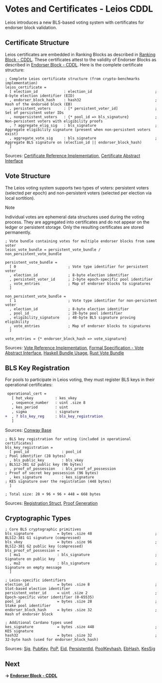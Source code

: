# Votes and Certificates - Leios CDDL

Leios introduces a new BLS-based voting system with certificates for endorser block validation.

## Certificate Structure

Leios certificates are embedded in Ranking Blocks as described in [Ranking Block - CDDL](ranking-blocks.md). These certificates attest to the validity of Endorser Blocks as described in [Endorser Block - CDDL](endorser-blocks.md). Here is the complete certificate structure:

```cddl
; Complete Leios certificate structure (from crypto-benchmarks implementation)
leios_certificate =
  [ election_id            : election_id                             ; 8-byte election identifier (EID)
  , endorser_block_hash    : hash32                                  ; Hash of the endorsed block (EB)  
  , persistent_voters      : [* persistent_voter_id]                 ; Set of persistent voter IDs
  , nonpersistent_voters   : {* pool_id => bls_signature}            ; Non-persistent voters with eligibility proofs
  , ? aggregate_elig_sig   : bls_signature                           ; Aggregate eligibility signature (present when non-persistent voters exist)
  , aggregate_vote_sig     : bls_signature                           ; Aggregate BLS signature on (election_id || endorser_block_hash)
  ]
```
Sources: [Certificate Reference Implementation](https://github.com/input-output-hk/ouroboros-leios/blob/main/crypto-benchmarks.rs/src/cert.rs#L13-L21), [Certificate Abstract Interface](https://github.com/input-output-hk/ouroboros-leios-formal-spec/blob/main/formal-spec/Leios/Base.agda#L24-L28)

## Vote Structure

The Leios voting system supports two types of voters: persistent voters (selected per epoch) and non-persistent voters (selected per election via local sortition).

> [!Note]
> Individual votes are ephemeral data structures used during the voting process. They are aggregated into certificates and do not appear on the ledger or persistent storage. Only the resulting certificates are stored permanently.

```cddl
; Vote bundle containing votes for multiple endorser blocks from same voter
leios_vote_bundle = persistent_vote_bundle / non_persistent_vote_bundle

persistent_vote_bundle =
  [ 0                        ; Vote type identifier for persistent voter
  , election_id              ; 8-byte election identifier  
  , persistent_voter_id      ; 2-byte epoch-specific pool identifier
  , vote_entries             ; Map of endorser blocks to signatures
  ]

non_persistent_vote_bundle =
  [ 1                        ; Vote type identifier for non-persistent voter
  , election_id              ; 8-byte election identifier
  , pool_id                  ; 28-byte pool identifier
  , eligibility_signature    ; 48-byte BLS signature proving eligibility
  , vote_entries             ; Map of endorser blocks to signatures
  ]

vote_entries = {* endorser_block_hash => vote_signature}
```
Sources: [Vote Reference Implementation](https://github.com/input-output-hk/ouroboros-leios/blob/main/crypto-benchmarks.rs/src/vote.rs#L13-L27), [Formal Specification - Vote Abstract Interface](https://github.com/input-output-hk/ouroboros-leios-formal-spec/blob/main/formal-spec/Leios/Abstract.agda#L24-L27), [Haskell Bundle Usage](https://github.com/input-output-hk/ouroboros-leios/blob/main/simulation/src/LeiosProtocol/Short.hs#L231-L234), [Rust Vote Bundle](https://github.com/input-output-hk/ouroboros-leios/blob/main/sim-rs/sim-core/src/model.rs#L208-L212)

## BLS Key Registration

For pools to participate in Leios voting, they must register BLS keys in their operational certificates:

```diff
 operational_cert = 
   [ hot_vkey          : kes_vkey    
   , sequence_number   : uint .size 8
   , kes_period        : uint        
   , sigma             : signature   
+  , ? bls_key_reg     : bls_key_registration
   ]
```
Sources: [Conway Base](https://github.com/IntersectMBO/cardano-ledger/blob/master/eras/conway/impl/cddl-files/conway.cddl#L114-L119)

```cddl
; BLS key registration for voting (included in operational certificates)
bls_key_registration =
  [ pool_id               : pool_id                                    ; Pool identifier (28 bytes)
  , bls_public_key        : bls_vkey                                   ; BLS12-381 G2 public key (96 bytes)
  , proof_of_possession   : bls_proof_of_possession                    ; Proof of secret key possession (96 bytes)
  , kes_signature         : kes_signature                              ; KES signature over the registration (448 bytes)
  ]

; Total size: 28 + 96 + 96 + 448 = 668 bytes
```
Sources: [Registration Struct](https://github.com/input-output-hk/ouroboros-leios/blob/main/crypto-benchmarks.rs/src/key.rs#L156-L162), [Proof Generation](https://github.com/input-output-hk/ouroboros-leios/blob/main/crypto-benchmarks.rs/src/bls_vote.rs#L19-L23)

## Cryptographic Types

```cddl
; Core BLS cryptographic primitives
bls_signature           = bytes .size 48                             ; BLS12-381 G1 signature (compressed)
bls_vkey                = bytes .size 96                             ; BLS12-381 G2 public key (compressed)  
bls_proof_of_possession =
  [ mu1                 : bls_signature                              ; Signature on public key
  , mu2                 : bls_signature                              ; Signature on empty message  
  ]

; Leios-specific identifiers  
election_id             = bytes .size 8                              ; Slot-based election identifier
persistent_voter_id     = uint .size 2                               ; Epoch-specific voter identifier (0-65535)
pool_id                 = bytes .size 28                             ; Stake pool identifier
endorser_block_hash     = bytes .size 32                             ; Hash of endorser block

; Additional Cardano types used
kes_signature           = bytes .size 448                            ; KES signature
hash32                  = bytes .size 32                             ; 32-byte hash (used for endorser_block_hash)
```
Sources: [Sig](https://github.com/input-output-hk/ouroboros-leios/blob/main/crypto-benchmarks.rs/src/key.rs#L100), [PubKey](https://github.com/input-output-hk/ouroboros-leios/blob/main/crypto-benchmarks.rs/src/key.rs#L62), [PoP](https://github.com/input-output-hk/ouroboros-leios/blob/main/crypto-benchmarks.rs/src/key.rs#L139-L143), [Eid](https://github.com/input-output-hk/ouroboros-leios/blob/main/crypto-benchmarks.rs/src/primitive.rs#L76), [PersistentId](https://github.com/input-output-hk/ouroboros-leios/blob/main/crypto-benchmarks.rs/src/registry.rs#L14), [PoolKeyhash](https://github.com/input-output-hk/ouroboros-leios/blob/main/crypto-benchmarks.rs/src/primitive.rs#L14), [EbHash](https://github.com/input-output-hk/ouroboros-leios/blob/main/crypto-benchmarks.rs/src/primitive.rs#L117), [KesSig](https://github.com/input-output-hk/ouroboros-leios/blob/main/crypto-benchmarks.rs/src/primitive.rs#L170)



## Next
**→ [Endorser Block - CDDL](endorser-blocks.md)**